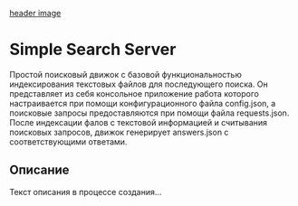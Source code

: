 [header image](https://github.com/greyshaman/simple-search-server/raw/refs/heads/master/images/orig%20-%202024-09-26T112502.725.webp)

# Simple Search Server

Простой поисковый движок с базовой функциональностью индексирования текстовых файлов для последующего поиска. Он представляет из себя консольное приложение работа которого настраивается при помощи конфигурационного файла config.json, а поисковые запросы предоставляются при помощи файла requests.json. После индексации фалов с текстовой информацией и считывания поисковых запросов, движок генерирует answers.json c соответствующими ответами.

## Описание 

Текст описания в процессе создания...
